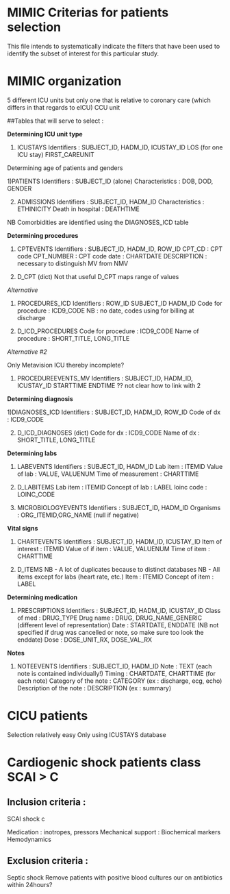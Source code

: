# MIMIC Criterias for patients selection

This file intends to systematically indicate the filters that have been used to identify the subset of interest for this particular study.

# MIMIC organization

5 different ICU units but only one that is relative to coronary care (which differs in that regards to eICU) 
CCU unit

##Tables that will serve to select :

**Determining ICU unit type**

1) ICUSTAYS
Identifiers : SUBJECT_ID, HADM_ID, ICUSTAY_ID
LOS (for one ICU stay)
FIRST_CAREUNIT

Determining age of patients and genders

1)PATIENTS
Identifiers : SUBJECT_ID (alone)
Characteristics : DOB, DOD, GENDER

2) ADMISSIONS
Identifiers : SUBJECT_ID, HADM_ID
Characteristics :  ETHINICITY
Death in hospital : DEATHTIME

NB Comorbidities are identified using the DIAGNOSES_ICD table

**Determining procedures**


1) CPTEVENTS
Identifiers : SUBJECT_ID, HADM_ID, ROW_ID
CPT_CD : CPT code
CPT_NUMBER : CPT code
date : CHARTDATE
DESCRIPTION : necessary to distinguish MV from NMV

2) D_CPT (dict)
Not that useful
D_CPT maps range of values

*Alternative*

1) PROCEDURES_ICD
Identifiers : ROW_ID SUBJECT_ID	HADM_ID
Code for procedure : ICD9_CODE
NB : no date, codes using for billing at discharge

2) D_ICD_PROCEDURES
Code for procedure : ICD9_CODE
Name of procedure : SHORT_TITLE, LONG_TITLE

*Alternative #2*

Only Metavision ICU thereby incomplete?


1) PROCEDUREEVENTS_MV
Identifiers : SUBJECT_ID, HADM_ID, ICUSTAY_ID
STARTTIME
ENDTIME
?? not clear how to link with 2


**Determining diagnosis**

1)DIAGNOSES_ICD
Identifiers : SUBJECT_ID, HADM_ID, ROW_ID
Code of dx : ICD9_CODE

2) D_ICD_DIAGNOSES (dict)
Code for dx : ICD9_CODE
Name of dx : SHORT_TITLE, LONG_TITLE


**Determining labs**

1) LABEVENTS
Identifiers : SUBJECT_ID, HADM_ID
Lab item : ITEMID
Value of lab : VALUE, VALUENUM
Time of measurement : CHARTTIME

2) D_LABITEMS
Lab item : ITEMID
Concept of lab : LABEL
loinc code : LOINC_CODE

3) MICROBIOLOGYEVENTS
Identifiers : SUBJECT_ID, HADM_ID
Organisms : ORG_ITEMID,ORG_NAME  (null if negative)

**Vital signs**


1) CHARTEVENTS
Identifiers : SUBJECT_ID, HADM_ID, ICUSTAY_ID
Item of interest : ITEMID
Value of if item : VALUE, VALUENUM
Time of item : CHARTTIME



2) D_ITEMS
NB - A lot of duplicates because to distinct databases
NB - All items except for labs (heart rate, etc.)
Item : ITEMID
Concept of item : LABEL


**Determining medication**


1) PRESCRIPTIONS
Identifiers : SUBJECT_ID, HADM_ID, ICUSTAY_ID
Class of med : DRUG_TYPE 
Drug name : DRUG, DRUG_NAME_GENERIC (different level of representation)
Date : STARTDATE, ENDDATE (NB not specified if drug was cancelled or note, so make sure too look the enddate)
Dose : DOSE_UNIT_RX, DOSE_VAL_RX


**Notes**

1) NOTEEVENTS
Identifiers : SUBJECT_ID, HADM_ID
Note : TEXT (each note is contained individually!)
Timing : CHARTDATE, CHARTTIME (for each note)
Category of the note : CATEGORY (ex : discharge, ecg, echo)
Description of the note : DESCRIPTION  (ex : summary)



# CICU patients

Selection relatively easy
Only using ICUSTAYS database



# Cardiogenic shock patients class SCAI > C

## Inclusion criteria :
	
SCAI shock c

Medication : inotropes, pressors
Mechanical support : 
Biochemical markers
Hemodynamics


## Exclusion  criteria :

Septic shock
Remove patients with positive blood cultures our on antibiotics within 24hours?
